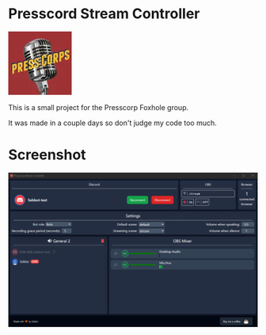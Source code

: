 # Presscord Stream Controller

![Logo](/public/favicon.png)

This is a small project for the Presscorp Foxhole group.

It was made in a couple days so don't judge my code too much.

# Screenshot

![Logo](/src/assets/screenshot.webp)